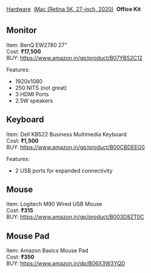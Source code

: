 [Hardware](index.md) &#151;
[iMac (Retina 5K, 27-inch, 2020)](imac.md) &#151;
**Office Kit**

## Monitor

Item: BenQ EW2780 27"
<br>Cost: **₹17,500**
<br>BUY: https://www.amazon.in/gp/product/B07YBS2C12

Features: 
- 1920x1080
- 250 NITS (not great)
- 3 HDMI Ports
- 2.5W speakers

## Keyboard

Item: Dell KB522 Business Multimedia Keyboard
<br>Cost: **₹1,500**
<br>BUY: https://www.amazon.in/gp/product/B00CBDEEG0

Features:
- 2 USB ports for expanded connectivity

## Mouse

Item: Logitech M90 Wired USB Mouse
<br>Cost: **₹315**
<br>BUY: https://www.amazon.in/gp/product/B003D8ZT0C

## Mouse Pad

Item: Amazon Basics Mouse Pad
<br>Cost: **₹350**
<br>BUY: https://www.amazon.in/dp/B06X3W3YQD
